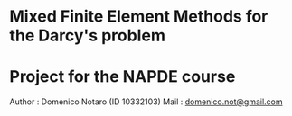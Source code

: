 # Mixed Finite Element Methods for the Darcy's problem 
# Project for the NAPDE course
Author : Domenico Notaro (ID 10332103)
Mail   : <domenico.not@gmail.com>
